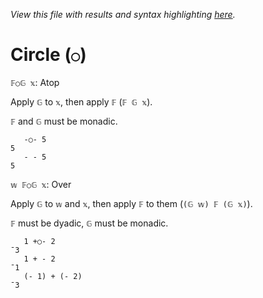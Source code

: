 *View this file with results and syntax highlighting [here](https://mlochbaum.github.io/BQN/help/○over.html).*

# Circle (`○`)

`𝔽○𝔾 𝕩`: Atop

Apply `𝔾` to `𝕩`, then apply `𝔽` (`𝔽 𝔾 𝕩`).

`𝔽` and `𝔾` must be monadic.

       -○- 5
    5
       - - 5
    5


`𝕨 𝔽○𝔾 𝕩`: Over

Apply `𝔾` to `𝕨` and `𝕩`, then apply `𝔽` to them (`(𝔾 𝕨) 𝔽 (𝔾 𝕩)`).

`𝔽` must be dyadic, `𝔾` must be monadic.

       1 +○- 2
    ¯3
       1 + - 2
    ¯1
       (- 1) + (- 2)
    ¯3


